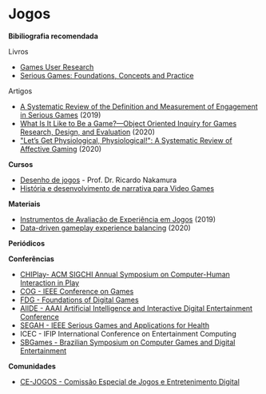# Jogos 


**Bibiliografia recomendada**

Livros

- [Games User Research](https://gurbook.com/)
- [Serious Games: Foundations, Concepts and Practice](https://www.springer.com/gp/book/9783319406114) 

Artigos

- [A Systematic Review of the Definition and Measurement of Engagement in Serious Games](http://doi.org/10.1145/3290688.3290747) (2019)
- [What Is It Like to Be a Game?—Object Oriented Inquiry for Games Research, Design, and Evaluation](https://www.frontiersin.org/articles/10.3389/fcomp.2020.00018/full) (2020)
- ["Let’s Get Physiological, Physiological!": A Systematic Review of Affective Gaming](https://doi.org/10.1145/3410404.3414227) (2020)

**Cursos**

- [Desenho de jogos](https://cursos.timtec.com.br/course/desenhodejogos/intro) - Prof. Dr. Ricardo Nakamura 
- [História e desenvolvimento de narrativa para Video Games](https://www.coursera.org/learn/video-game-story) 

**Materiais**

- [Instrumentos de Avaliação de Experiência em Jogos](https://celulamultimidia.ufc.br/catalogo-ux-jogos/) (2019) 
- [Data-driven gameplay experience balancing](https://www.youtube.com/watch?v=LFlPMgwEQfo) (2020) 

**Periódicos**



**Conferências**

 - [CHIPlay- ACM SIGCHI Annual Symposium on Computer-Human Interaction in Play](http://chiplay.acm.org/)
 - [COG - IEEE Conference on Games](https://ieee-cog.org/)
 - [FDG - Foundations of Digital Games](http://www.foundationsofdigitalgames.org/)
 - [AIIDE - AAAI Artificial Intelligence and Interactive Digital Entertainment Conference](https://www.aaai.org/) 
 - [SEGAH - IEEE Serious Games and Applications for Health](http://www.segah.org)
 - ICEC - IFIP International Conference on Entertainment Computing
 - [SBGames - Brazilian Symposium on Computer Games and Digital Entertainment](https://www.sbgames.org/)

**Comunidades**

- [CE-JOGOS - Comissão Especial de Jogos e Entretenimento Digital](http://www.sbc.org.br/14-comissoes/391-jogos-e-entretenimento-digital)

